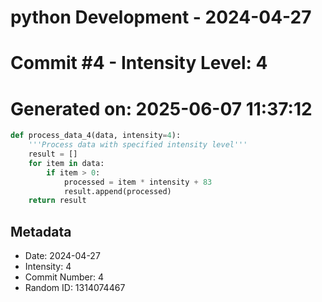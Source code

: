 ﻿# python Development - 2024-04-27
# Commit #4 - Intensity Level: 4
# Generated on: 2025-06-07 11:37:12
```python
def process_data_4(data, intensity=4):
    '''Process data with specified intensity level'''
    result = []
    for item in data:
        if item > 0:
            processed = item * intensity + 83
            result.append(processed)
    return result
```
## Metadata
- Date: 2024-04-27
- Intensity: 4
- Commit Number: 4
- Random ID: 1314074467
